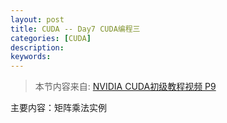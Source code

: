 ```yaml
---
layout: post
title: CUDA -- Day7 CUDA编程三
categories: [CUDA]
description: 
keywords: 
---
```


> 本节内容来自: [NVIDIA CUDA初级教程视频 P9](https://www.bilibili.com/video/BV1kx411m7Fk?p=9)

主要内容：矩阵乘法实例

